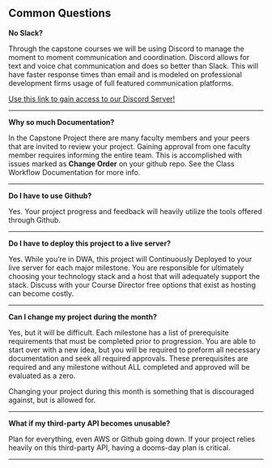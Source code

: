 ## Common Questions

**No Slack?**

Through the capstone courses we will be using Discord to manage the moment to moment communication and coordination. Discord allows for text and voice chat communication and does so better than Slack. This will have faster response times than email and is modeled on professional development firms usage of full featured communication platforms. 

[Use this link to gain access to our Discord Server!](http://bit.ly/WDD_Discord)

---

**Why so much Documentation?**

In the Capstone Project there are many faculty members and your peers that are invited to review your project. Gaining approval from one faculty member requires informing the entire team. This is accomplished with issues marked as **Change Order** on your github repo. See the Class Workflow Documentation for more info.

---

**Do I have to use Github?**

Yes. Your project progress and feedback will heavily utilize the tools offered through Github.

---


**Do I have to deploy this project to a live server?**

Yes. While you’re in DWA, this project will Continuously Deployed to your live server for each major milestone. You are responsible for ultimately choosing your technology stack and a host that will adequately support the stack. Discuss with your Course Director free options that exist as hosting can become costly.

---

**Can I change my project during the month?**

Yes, but it will be difficult. Each milestone has a list of prerequisite requirements that must be completed prior to progression. You are able to start over with a new idea, but you will be required to preform all necessary documentation and seek all required approvals. These prerequisites are required and any milestone without ALL completed and approved will be evaluated as a zero.

Changing your project during this month is something that is discouraged against, but is allowed for.

---

**What if my third-party API becomes unusable?**

Plan for everything, even AWS or Github going down. If your project relies heavily on this third-party API, having a dooms-day plan is critical.

---